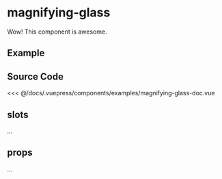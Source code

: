 # magnifying-glass
      
Wow! This component is awesome.

## Example

<Demo componentName="examples-magnifying-glass-doc" />

## Source Code

<SourceCode>
<<< @/docs/.vuepress/components/examples/magnifying-glass-doc.vue
</SourceCode>

## slots

...

## props

...
